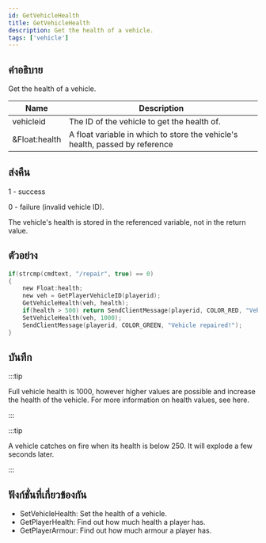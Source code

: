 ```yaml
---
id: GetVehicleHealth
title: GetVehicleHealth
description: Get the health of a vehicle.
tags: ['vehicle']
---
```


## คำอธิบาย

Get the health of a vehicle.


| Name | Description |
|------|-------------|
|vehicleid | The ID of the vehicle to get the health of.|
|&Float:health | A float variable in which to store the vehicle's health, passed by reference|


## ส่งคืน

 1 - success

 0 - failure (invalid vehicle ID).

 The vehicle's health is stored in the referenced variable, not in the return value.


## ตัวอย่าง


```c
if(strcmp(cmdtext, "/repair", true) == 0)
{
    new Float:health;
    new veh = GetPlayerVehicleID(playerid);
    GetVehicleHealth(veh, health);
    if(health > 500) return SendClientMessage(playerid, COLOR_RED, "Vehicle doesn't need repairing!");
    SetVehicleHealth(veh, 1000);
    SendClientMessage(playerid, COLOR_GREEN, "Vehicle repaired!");
}
```


## บันทึก

:::tip

Full vehicle health is 1000, however higher values are possible and increase the health of the vehicle. For more information on health values, see here.

:::


:::tip

A vehicle catches on fire when its health is below 250. It will explode a few seconds later.

:::


## ฟังก์ชั่นที่เกี่ยวข้องกัน


-  SetVehicleHealth: Set the health of a vehicle.
-  GetPlayerHealth: Find out how much health a player has.
-  GetPlayerArmour: Find out how much armour a player has.
